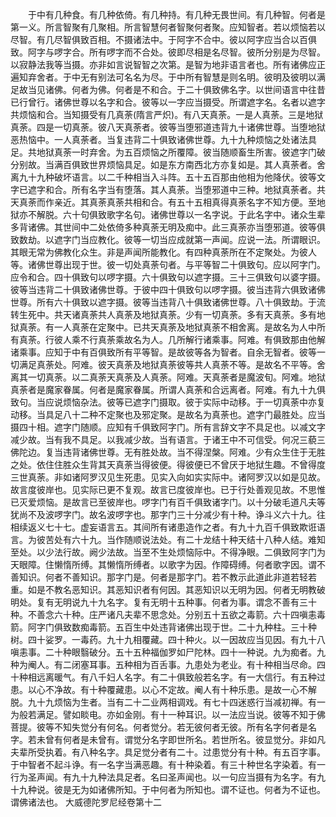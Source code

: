 <!-- { "loadSidebar": true } -->
　　于中有几种食。有几种依倚。有几种持。有几种无畏世间。有几种智。何者是第一义。所言智聚有几聚相。所言智慧何者智聚何者聚。应知智者。若以烦恼若以尽智。有几尽智俱致百相。不摄诸法中。于阿字不合中。彼以阿字应当合以百俱致。阿字与啰字合。所有啰字而不合处。彼即尽相是名尽智。彼所分别是为尽智。以寂静法我等当摄。亦非如言说智智之次第。是智为地非语言者也。所有诸佛应正遍知弃舍者。于中无有别法可名名为尽。于中所有智慧是则名明。彼明及彼明以满足故当见诸佛。何者为佛。何者是不和合。于二十俱致佛名字。以世间语言中往昔已行曾行。诸佛世尊以名字和合。彼等以一字应当摄受。所谓遮字名。名者以遮字共烦恼和合。当知摄受有几真荼(隋言严炽)。有八天真荼。一是人真荼。三是地狱真荼。四是一切真荼。彼八天真荼者。彼等当堕邪道违背九十诸佛世尊。当堕地狱恶热恼中。一人真荼者。当复违背二十俱致诸佛世尊。九十九种烦恼之处诸法具足。共地狱真荼一时弃舍。为五百烦恼之所覆障。彼当随顺畜生所害。彼遮字门破分别故。当满百俱致世界烦恼具足。如是东方南西北方亦复如是。其人真荼者。舍离九十九种破坏语言。以二千种相当入斗阵。五十五百那由他相为他降伏。彼等文字已遮字和合。所有名字当有堕落。其人真荼。当堕邪道中三种。地狱真荼者。共天真荼而作亲近。其真荼真荼共相和合。有五十五相真得真荼名字不知方便。至地狱亦不解脱。六十句俱致歌字名句。诸佛世尊以一名字说。于此名字中。诸众生辈多背诸佛。其世间中二处依倚多种真荼无明及痴中。此三真荼亦当堕邪道。彼等俱致数劫。以遮字门当应教化。彼等一切当应成就第一声闻。应说一法。所谓眼识。其眼无常为佛教化众生。非是声闻所能教化。有四种真荼所在不定聚处。为彼人等。诸佛世尊出现于世。彼一切处真荼句者。与平等智二十俱致句。应以阿字门。应令和合。四十俱致句以啰字摄。六十俱致句以遮字摄。三十三俱致句以婆字摄。彼等当违背二十俱致诸佛世尊。于彼中四十俱致句以啰字摄。彼当违背六俱致诸佛世尊。所有六十俱致以遮字摄。彼等当违背八十俱致诸佛世尊。八十俱致劫。于流转生死中。共天诸真荼共人真荼及地狱真荼。少有一切真荼。多有天真荼。多有地狱真荼。有一人真荼在定聚中。已共天真荼及地狱真荼不相舍离。是故名为人中所有真荼。行彼人乘不行真荼乘故名为人。几所解行诸乘事。阿难。有俱致那由他解诸乘事。应知于中有百俱致所有平等智。是故彼等各为智者。自余无智者。彼等一切满足真荼处。阿难。彼天真荼及地狱真荼彼等共人真荼不等。是故名不平等。舍离其一切真荼。以二真荼天真荼及人真荼。阿难。天真荼者是魔波旬。阿难。地狱真荼者是魔家眷属。何者是魔家眷属。所谓人真荼和合远离者。阿难。有九十九俱致句。当应说烦恼杂法。彼等已遮字门摄取。彼于实际中动移。于一切真荼中亦复动移。当具足八十二种不定聚也及邪定聚。是故名为真荼也。遮字门最胜处。应当摄四十相。遮字门随顺。应知有千俱致阿字门。所有言辞文字不具足也。以减文字减少故。当有我不具足。以我减少故。当有语言。于诸王中不可信受。何况三藐三佛陀边。复当违背诸佛世尊。无有胜处故。当不得涅槃。阿难。少有众生住于无胜之处。依住住胜众生背其天真荼当得彼便。得彼便已不曾厌于地狱生趣。不曾得度三世真荼。非如诸阿罗汉见生死患。见实入向如实实际中。诸阿罗汉以如是见故。故言度彼岸也。见实际已更不复观。故言已度彼岸也。已于行处善观见故。不思惟已灭爱烦恼。是故言已至彼岸也。啰字门有百千俱致诸字门。以十分破毛道凡夫等犹尚不及波啰字门。故名波啰字也。那字门三十分减少有十种。诤斗义六十九。往相续返义七十七。虚妄语言五。其间所有诸患造作之者。有九十九百千俱致欺诳语言。为彼苦处有六十九。当作随顺说法处。有二十龙结十种天结十八种人结。难知至处。以少法行故。阙少法故。当至不生处烦恼际中。不得净眼。二俱致阿字门为天眼障。住懒惰所缚。其懒惰所缚者。以歌字为因。作障碍缚。何者歌字因。谓不善知识。何者不善知识。那字门是。何者是那字门。若不教示此道此非道若轻若重。如是不教名恶知识。其恶知识者有何因。其恶知识以无明为因。何者无明教破明处。复有无明说九十九名字。复有无明十五种事。何者为事。谓念不善有三十种。不善念六十种。庄严诸凡夫辈不思念处。分别五十五欲之毒箭。六十四嗔恚毒箭。阿字门俱致数痴毒箭。五百生中处违背诸佛出现于世。二十九种柱。三十种树。四十娑罗。一毒药。九十九相覆藏。四十种火。以一因故应当见因。有九十八嗔恚事。二十种眼翳破分。五十五种福伽罗如尸陀林。四十一种说。九为痴者。九种为阉人。有二闭塞耳事。五种相为百舌事。九患处为老业。有十种相当尽命。四十种相远离暖气。有八千妇人名字。有二十俱致般若名字。有一大信行。有五种过患。以心不净故。有十种覆藏患。以心不定故。阉人有十种乐患。是故一心不解脱。九十九烦恼为生者。当有二十二业两相调戏。有七十四迷惑行当减初禅。有一为般若满足。譬如睒电。亦如金刚。有十一种耳识。以一法应当说。彼等不知于佛菩提。彼等不知失觉分有何名。何者觉分。若无彼何者无彼。所有名字何者是名字。若未曾有何者是未曾有。谓觉分名字即世所名。若世所名。彼显觉分。非如凡夫辈所受执着。有八种名字。具足觉分者有二十。过患觉分有十种。有五百字事。于中智者不起斗诤。有一名字当满恶趣。有十种染着。有三十种世名字染着。有一行为圣声闻。有九十九种法具足者。名曰圣声闻也。以一句应当摄有为名字。有九十九种说。彼是无为如诸佛所知。于中何者为所知也。谓不证也。何者为不证也。谓佛诸法也。
大威德陀罗尼经卷第十二
